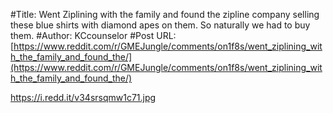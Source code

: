 #Title: Went Ziplining with the family and found the zipline company selling these blue shirts with diamond apes on them. So naturally we had to buy them.
#Author: KCcounselor
#Post URL: [https://www.reddit.com/r/GMEJungle/comments/on1f8s/went_ziplining_with_the_family_and_found_the/](https://www.reddit.com/r/GMEJungle/comments/on1f8s/went_ziplining_with_the_family_and_found_the/)


https://i.redd.it/v34srsqmw1c71.jpg